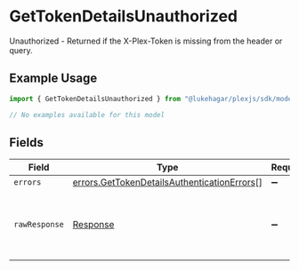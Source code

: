 # GetTokenDetailsUnauthorized

Unauthorized - Returned if the X-Plex-Token is missing from the header or query.

## Example Usage

```typescript
import { GetTokenDetailsUnauthorized } from "@lukehagar/plexjs/sdk/models/errors";

// No examples available for this model
```

## Fields

| Field                                                                                                             | Type                                                                                                              | Required                                                                                                          | Description                                                                                                       |
| ----------------------------------------------------------------------------------------------------------------- | ----------------------------------------------------------------------------------------------------------------- | ----------------------------------------------------------------------------------------------------------------- | ----------------------------------------------------------------------------------------------------------------- |
| `errors`                                                                                                          | [errors.GetTokenDetailsAuthenticationErrors](../../../sdk/models/errors/gettokendetailsauthenticationerrors.md)[] | :heavy_minus_sign:                                                                                                | N/A                                                                                                               |
| `rawResponse`                                                                                                     | [Response](https://developer.mozilla.org/en-US/docs/Web/API/Response)                                             | :heavy_minus_sign:                                                                                                | Raw HTTP response; suitable for custom response parsing                                                           |